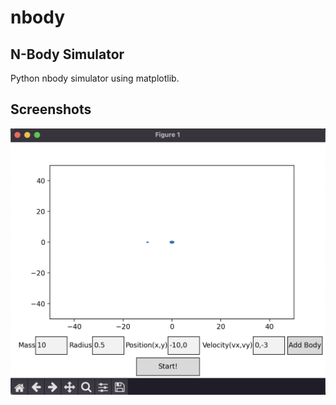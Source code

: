 # nbody

## N-Body Simulator
Python nbody simulator using matplotlib.

## Screenshots

![ss](screenshot.png "Home Page")
